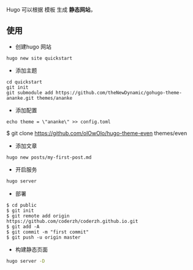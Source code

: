 Hugo 可以根据 模板 生成 **静态网站**，


## 使用

- 创建hugo 网站

``` shell
hugo new site quickstart
```
- 添加主题

``` shell
cd quickstart
git init
git submodule add https://github.com/theNewDynamic/gohugo-theme-ananke.git themes/ananke
```

- 添加配置
``` shell
echo theme = \"ananke\" >> config.toml
``` 
$ git clone https://github.com/olOwOlo/hugo-theme-even themes/even

- 添加文章

```shell
hugo new posts/my-first-post.md
```

- 开启服务
``` sh
hugo server 
```

- 部署

```shell
$ cd public
$ git init
$ git remote add origin https://github.com/coderzh/coderzh.github.io.git
$ git add -A
$ git commit -m "first commit"
$ git push -u origin master
```
- 构建静态页面
``` sh
hugo server -D
```
